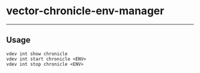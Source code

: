 # vector-chronicle-env-manager

-----

## Usage

```text
vdev int show chronicle
vdev int start chronicle <ENV>
vdev int stop chronicle <ENV>
```

